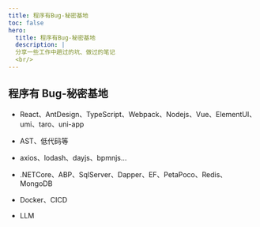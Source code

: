 ```yaml
---
title: 程序有Bug-秘密基地
toc: false
hero:
  title: 程序有Bug-秘密基地
  description: |
  分享一些工作中趟过的坑、做过的笔记
  <br/>
---
```


## 程序有 Bug-秘密基地

- React、AntDesign、TypeScript、Webpack、Nodejs、Vue、ElementUI、umi、taro、uni-app

- AST、低代码等

- axios、lodash、dayjs、bpmnjs...

- .NETCore、ABP、SqlServer、Dapper、EF、PetaPoco、Redis、MongoDB

- Docker、CICD

- LLM
